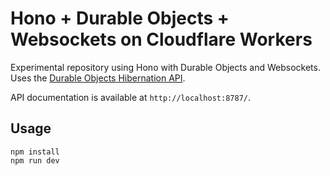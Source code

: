# Hono + Durable Objects + Websockets on Cloudflare Workers

Experimental repository using Hono with Durable Objects and Websockets. Uses the [Durable Objects Hibernation API](https://developers.cloudflare.com/durable-objects/best-practices/websockets/).

API documentation is available at `http://localhost:8787/`.

## Usage

```
npm install
npm run dev
```
